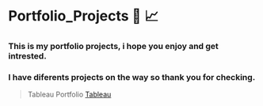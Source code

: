 # Portfolio_Projects :open_file_folder: :chart_with_upwards_trend: 

### This is my portfolio projects, i hope you enjoy and get intrested.
### I have diferents projects on the way so thank you for checking.

> Tableau Portfolio [Tableau](https://public.tableau.com/profile/damon.reyes#!/?newProfile=&activeTab=0)
